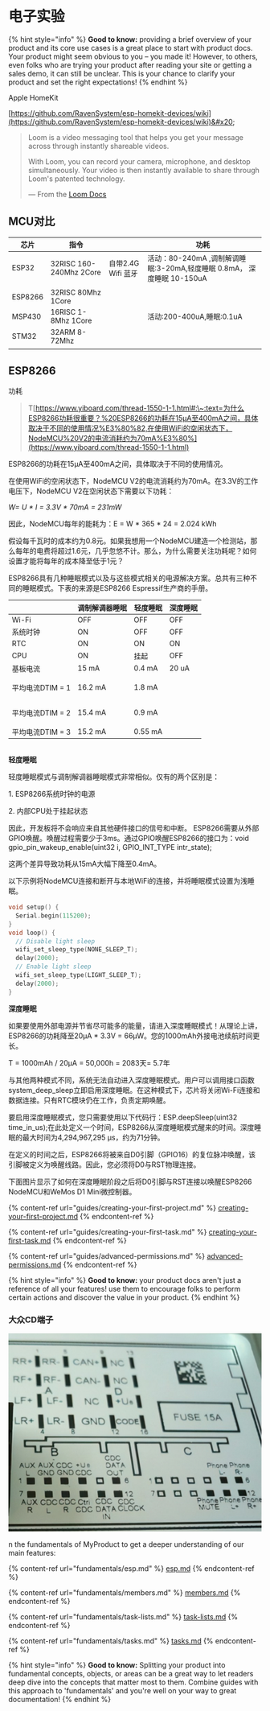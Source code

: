 # 电子实验

{% hint style="info" %}
**Good to know:** providing a brief overview of your product and its core use cases is a great place to start with product docs. Your product might seem obvious to you – you made it! However, to others, even folks who are trying your product after reading your site or getting a sales demo, it can still be unclear. This is your chance to clarify your product and set the right expectations!
{% endhint %}

Apple HomeKit

[https://github.com/RavenSystem/esp-homekit-devices/wiki](https://github.com/RavenSystem/esp-homekit-devices/wiki)&#x20;

> Loom is a video messaging tool that helps you get your message across through instantly shareable videos.
>
> With Loom, you can record your camera, microphone, and desktop simultaneously. Your video is then instantly available to share through Loom's patented technology.
>
> — From the [Loom Docs](https://support.loom.com/hc/en-us/articles/360002158057-What-is-Loom-)

## MCU对比

| 芯片      | 指令                       |                | 功耗                                                   |
| ------- | ------------------------ | -------------- | ---------------------------------------------------- |
| ESP32   | 32RISC 160-240Mhz  2Core | 自带2.4G Wifi 蓝牙 | 活动：80-240mA ,调制解调睡眠:3-20mA,轻度睡眠 0.8mA， 深度睡眠 10-150uA |
|         |                          |                |                                                      |
| ESP8266 | 32RISC 80Mhz 1Core       |                |                                                      |
| MSP430  | 16RISC 1-8Mhz 1Core      |                | 活动:200-400uA,睡眠:0.1uA                                |
| STM32   | 32ARM 8-72Mhz            |                |                                                      |
|         |                          |                |                                                      |

## &#x20;ESP8266

功耗

> T[https://www.yiboard.com/thread-1550-1-1.html#:\~:text=为什么ESP8266功耗很重要？%20ESP8266的功耗在15µA至400mA之间，具体取决于不同的使用情况%E3%80%82,在使用WiFi的空闲状态下，NodeMCU%20V2的电流消耗约为70mA%E3%80%](https://www.yiboard.com/thread-1550-1-1.html)

ESP8266的功耗在15µA至400mA之间，具体取决于不同的使用情况。

在使用WiFi的空闲状态下，NodeMCU V2的电流消耗约为70mA。在3.3V的工作电压下，NodeMCU V2在空闲状态下需要以下功耗：

_W= U \* I = 3.3V \* 70mA = 231mW_

因此，NodeMCU每年的能耗为：E = W \* 365 \* 24 = 2.024 kWh

假设每千瓦时的成本约为0.8元。如果我想用一个NodeMCU建造一个检测站，那么每年的电费将超过1.6元，几乎忽悠不计。那么，为什么需要关注功耗呢？如何设置才能将每年的成本降至低于1元？

ESP8266具有几种睡眠模式以及与这些模式相关的电源解决方案。总共有三种不同的睡眠模式。下表的来源是ESP8266 Espressif生产商的手册。

|              | 调制解调器睡眠 | 轻度睡眠    | 深度睡眠        |
| ------------ | ------- | ------- | ----------- |
| Wi-Fi        | OFF     | OFF     | OFF         |
| 系统时钟         | ON      | OFF     | OFF         |
| RTC          | ON      | ON      | ON          |
| CPU          | ON      | 挂起      | OFF         |
| 基板电流         | 15 mA   | 0.4 mA  | 20 uA       |
| 平均电流DTIM = 1 | 16.2 mA | 1.8 mA  | <p><br></p> |
| 平均电流DTIM = 2 | 15.4 mA | 0.9 mA  | <p><br></p> |
| 平均电流DTIM = 3 | 15.2 mA | 0.55 mA |             |

\
**轻度睡眠**

轻度睡眠模式与调制解调器睡眠模式非常相似。仅有的两个区别是：

1\.  ESP8266系统时钟的电源

2\.  内部CPU处于挂起状态

因此，开发板将不会响应来自其他硬件接口的信号和中断。 ESP8266需要从外部GPIO唤醒。唤醒过程需要少于3ms。通过GPIO唤醒ESP8266的接口为：void gpio\_pin\_wakeup\_enable(uint32 i, GPIO\_INT\_TYPE intr\_state);

这两个差异导致功耗从15mA大幅下降至0.4mA。

以下示例将NodeMCU连接和断开与本地WiFi的连接，并将睡眠模式设置为浅睡眠。

```c
void setup() {
  Serial.begin(115200);
}
void loop() {
  // Disable light sleep
  wifi_set_sleep_type(NONE_SLEEP_T);
  delay(2000);
  // Enable light sleep
  wifi_set_sleep_type(LIGHT_SLEEP_T);
  delay(2000);
}
```

**深度睡眠**

如果要使用外部电源并节省尽可能多的能量，请进入深度睡眠模式！从理论上讲，ESP8266的功耗降至20µA \* 3.3V = 66µW。您的1000mAh外接电池续航时间更长。

T = 1000mAh / 20µA = 50,000h = 2083天= 5.7年

与其他两种模式不同，系统无法自动进入深度睡眠模式。用户可以调用接口函数system\_deep\_sleep立即启用深度睡眠。在这种模式下，芯片将关闭Wi-Fi连接和数据连接。只有RTC模块仍在工作，负责定期唤醒。

要启用深度睡眠模式，您只需要使用以下代码行：ESP.deepSleep(uint32 time\_in\_us);在此处定义一个时间，ESP8266从深度睡眠模式醒来的时间。深度睡眠的最大时间为4,294,967,295 µs，约为71分钟。

在定义的时间之后，ESP8266将被来自D0引脚（GPIO16）的复位脉冲唤醒，该引脚被定义为唤醒线路。因此，您必须将D0与RST物理连接。

下面图片显示了如何在深度睡眠阶段之后将D0引脚与RST连接以唤醒ESP8266 NodeMCU和WeMos D1 Mini微控制器。

{% content-ref url="guides/creating-your-first-project.md" %}
[creating-your-first-project.md](guides/creating-your-first-project.md)
{% endcontent-ref %}

{% content-ref url="guides/creating-your-first-task.md" %}
[creating-your-first-task.md](guides/creating-your-first-task.md)
{% endcontent-ref %}

{% content-ref url="guides/advanced-permissions.md" %}
[advanced-permissions.md](guides/advanced-permissions.md)
{% endcontent-ref %}

{% hint style="info" %}
**Good to know:** your product docs aren't just a reference of all your features! use them to encourage folks to perform certain actions and discover the value in your product.
{% endhint %}

### 大众CD端子

![](<.gitbook/assets/截屏2022-05-25 17.51.26.png>)

n the fundamentals of MyProduct to get a deeper understanding of our main features:

{% content-ref url="fundamentals/esp.md" %}
[esp.md](fundamentals/esp.md)
{% endcontent-ref %}

{% content-ref url="fundamentals/members.md" %}
[members.md](fundamentals/members.md)
{% endcontent-ref %}

{% content-ref url="fundamentals/task-lists.md" %}
[task-lists.md](fundamentals/task-lists.md)
{% endcontent-ref %}

{% content-ref url="fundamentals/tasks.md" %}
[tasks.md](fundamentals/tasks.md)
{% endcontent-ref %}

{% hint style="info" %}
**Good to know:** Splitting your product into fundamental concepts, objects, or areas can be a great way to let readers deep dive into the concepts that matter most to them. Combine guides with this approach to 'fundamentals' and you're well on your way to great documentation!
{% endhint %}
